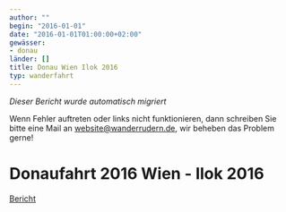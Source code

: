 ```yaml
---
author: ""
begin: "2016-01-01"
date: "2016-01-01T01:00:00+02:00"
gewässer:
- donau
länder: []
title: Donau Wien Ilok 2016
typ: wanderfahrt
---
```



*Dieser Bericht wurde automatisch migriert*

Wenn Fehler auftreten oder links nicht funktionieren, dann schreiben Sie bitte eine Mail an website@wanderrudern.de, wir beheben das Problem gerne!



# Donaufahrt 2016 Wien - Ilok 2016


[Bericht](/berichte/2016/donau_wien_ilok_2016)